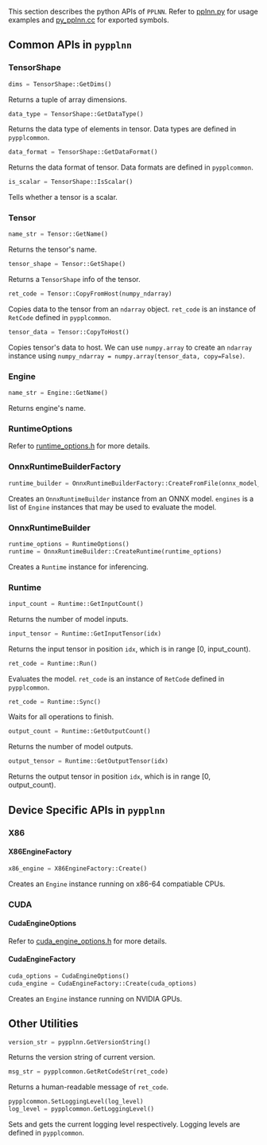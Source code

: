This section describes the python APIs of `PPLNN`. Refer to [pplnn.py](../../tools/pplnn.py) for usage examples and [py_pplnn.cc](../../python/py_pplnn.cc) for exported symbols.

## Common APIs in `pypplnn`

### TensorShape

```python
dims = TensorShape::GetDims()
```

Returns a tuple of array dimensions.

```python
data_type = TensorShape::GetDataType()
```

Returns the data type of elements in tensor. Data types are defined in `pypplcommon`.

```python
data_format = TensorShape::GetDataFormat()
```

Returns the data format of tensor. Data formats are defined in `pypplcommon`.

```python
is_scalar = TensorShape::IsScalar()
```

Tells whether a tensor is a scalar.

### Tensor

```python
name_str = Tensor::GetName()
```

Returns the tensor's name.

```python
tensor_shape = Tensor::GetShape()
```

Returns a `TensorShape` info of the tensor.

```python
ret_code = Tensor::CopyFromHost(numpy_ndarray)
```

Copies data to the tensor from an `ndarray` object. `ret_code` is an instance of `RetCode` defined in `pypplcommon`.

```python
tensor_data = Tensor::CopyToHost()
```

Copies tensor's data to host. We can use `numpy.array` to create an `ndarray` instance using `numpy_ndarray = numpy.array(tensor_data, copy=False)`.

### Engine

```python
name_str = Engine::GetName()
```

Returns engine's name.

### RuntimeOptions

Refer to [runtime_options.h](../../include/ppl/nn/runtime/runtime_options.h) for more details.

### OnnxRuntimeBuilderFactory

```python
runtime_builder = OnnxRuntimeBuilderFactory::CreateFromFile(onnx_model_file, engines)
```

Creates an `OnnxRuntimeBuilder` instance from an ONNX model. `engines` is a list of `Engine` instances that may be used to evaluate the model.

### OnnxRuntimeBuilder

```python
runtime_options = RuntimeOptions()
runtime = OnnxRuntimeBuilder::CreateRuntime(runtime_options)
```

Creates a `Runtime` instance for inferencing.

### Runtime

```python
input_count = Runtime::GetInputCount()
```

Returns the number of model inputs.

```python
input_tensor = Runtime::GetInputTensor(idx)
```

Returns the input tensor in position `idx`, which is in range [0, input_count).

```python
ret_code = Runtime::Run()
```

Evaluates the model. `ret_code` is an instance of `RetCode` defined in `pypplcommon`.

```python
ret_code = Runtime::Sync()
```

Waits for all operations to finish.

```python
output_count = Runtime::GetOutputCount()
```

Returns the number of model outputs.

```python
output_tensor = Runtime::GetOutputTensor(idx)
```

Returns the output tensor in position `idx`, which is in range [0, output_count).

## Device Specific APIs in `pypplnn`

### X86

#### X86EngineFactory

```python
x86_engine = X86EngineFactory::Create()
```

Creates an `Engine` instance running on x86-64 compatiable CPUs.

### CUDA

#### CudaEngineOptions

Refer to [cuda_engine_options.h](../../include/ppl/nn/engines/cuda/cuda_engine_options.h) for more details.

#### CudaEngineFactory

```python
cuda_options = CudaEngineOptions()
cuda_engine = CudaEngineFactory::Create(cuda_options)
```

Creates an `Engine` instance running on NVIDIA GPUs.

## Other Utilities

```python
version_str = pypplnn.GetVersionString()
```

Returns the version string of current version.

```python
msg_str = pypplcommon.GetRetCodeStr(ret_code)
```

Returns a human-readable message of `ret_code`.

```python
pypplcommon.SetLoggingLevel(log_level)
log_level = pypplcommon.GetLoggingLevel()
```

Sets and gets the current logging level respectively. Logging levels are defined in `pypplcommon`.
